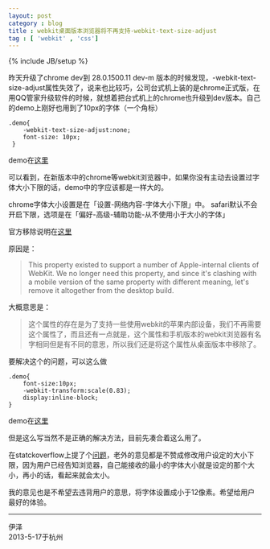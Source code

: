 ```yaml
---
layout: post
category : blog
title : webkit桌面版本浏览器将不再支持-webkit-text-size-adjust
tag : [ 'webkit' , 'css']
---
```

{% include JB/setup %}

 昨天升级了chrome dev到 28.0.1500.11 dev-m 版本的时候发现，-webkit-text-size-adjust属性失效了，说来也比较巧，公司台式机上装的是chrome正式版，在用QQ管家升级软件的时候，就想着把台式机上的chrome也升级到dev版本。自己的demo上刚好也用到了10px的字体（一个角标）

	.demo{
		-webkit-text-size-adjust:none;
		font-size: 10px;
	 }

demo在[这里](http://codepen.io/yize/pen/Hahiv)

可以看到，在新版本中的chrome等webkit浏览器中，如果你没有主动去设置过字体大小下限的话，demo中的字应该都是一样大的。

chrome字体大小设置是在「设置-网络内容-字体大小下限」中。
safari默认不会开启下限，选项是在「偏好-高级-辅助功能-从不使用小于大小的字体」

官方移除说明在[这里](http://trac.webkit.org/changeset/145168)

原因是：

> This property existed to support a number of Apple-internal clients of WebKit.
We no longer need this property, and since it's clashing with a mobile version of the
same property with different meaning, let's remove it altogether from the desktop build.

大概意思是：

> 这个属性的存在是为了支持一些使用webkit的苹果内部设备，我们不再需要这个属性了，而且还有一点就是，这个属性和手机版本的webkit浏览器有名字相同但是有不同的意思，所以我们还是将这个属性从桌面版本中移除了。

要解决这个的问题，可以这么做

	.demo{
		font-size:10px;
		-webkit-transform:scale(0.83);
		display:inline-block;
	}
demo在[这里](http://codepen.io/yize/pen/rycgv)
	
但是这么写当然不是正确的解决方法，目前先凑合着这么用了。

在statckoverflow上提了个[问题](http://stackoverflow.com/questions/16589785/webkit-text-size-adjust-is-no-longer-supported-how-to-set-font-size-to-less-tha)，老外的意见都是不赞成修改用户设定的大小下限，因为用户已经告知浏览器，自己能接收的最小的字体大小就是设定的那个大小，再小的话，看起来就会太小。

我的意见也是不希望去违背用户的意思，将字体设置成小于12像素。希望给用户最好的体验。

---
伊泽  
2013-5-17于杭州



